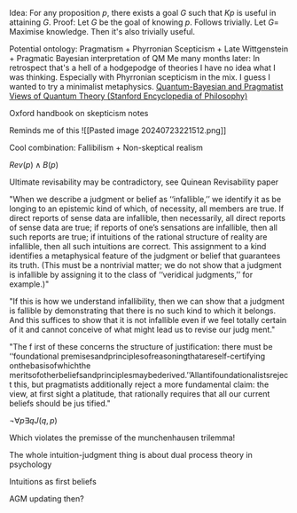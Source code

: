 
Idea: For any proposition $p$, there exists a goal $G$ such that $Kp$ is useful in attaining $G$. Proof: Let $G$ be the goal of knowing $p$. Follows trivially. Let $G=$ Maximise knowledge. Then it's also trivially useful. 

Potential ontology:
Pragmatism + Phyrronian Scepticism + Late Wittgenstein + Pragmatic Bayesian interpretation of QM
Me many months later: In retrospect that's a hell of a hodgepodge of theories I have no idea what I was thinking. Especially with Phyrronian scepticism in the mix. I guess I wanted to try a minimalist metaphysics. 
[Quantum-Bayesian and Pragmatist Views of Quantum Theory (Stanford Encyclopedia of Philosophy)](https://plato.stanford.edu/entries/quantum-bayesian/)





Oxford handbook on skepticism notes

Reminds me of this
![[Pasted image 20240723221512.png]]

Cool combination:
Fallibilism + Non-skeptical realism

$Rev(p)\wedge B(p)$


Ultimate revisability may be contradictory, see Quinean Revisability paper

"When we describe a judgment or belief as ‘‘infallible,’’ we identify it as be longing to an epistemic kind of which, of necessity, all members are true. If direct reports of sense data are infallible, then necessarily, all direct reports of sense data are true; if reports of one’s sensations are infallible, then all such reports are true; if intuitions of the rational structure of reality are infallible, then all such intuitions are correct. This assignment to a kind identifies a metaphysical feature of the judgment or belief that guarantees its truth. (This must be a nontrivial matter; we do not show that a judgment is infallible by assigning it to the class of ‘‘veridical judgments,’’ for example.)"

"If this is how we understand infallibility, then we can show that a judgment is fallible by demonstrating that there is no such kind to which it belongs. And this suffices to show that it is not infallible even if we feel totally certain of it and cannot conceive of what might lead us to revise our judg ment."





"The f irst of these concerns the structure of justification: there must be ‘‘foundational premisesandprinciplesofreasoningthatareself-certifying onthebasisofwhichthe meritsofotherbeliefsandprinciplesmaybederived.’’Allantifoundationalistsreject this, but pragmatists additionally reject a more fundamental claim: the view, at first sight a platitude, that rationally requires that all our current beliefs should be jus tified."

$\neg\forall p\exists q J(q, p)$

Which violates the premisse of the munchenhausen trilemma!



The whole intuition-judgment thing is about dual process theory in psychology

Intuitions as first beliefs

AGM updating then?



